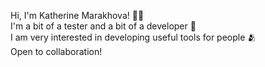 Hi, I'm Katherine Marakhova! 👋🏻  
I'm a bit of a tester and a bit of a developer 🤪  
I am very interested in developing useful tools for people 🫂  
Open to collaboration!
